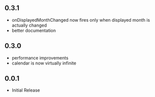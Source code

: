 ## 0.3.1

* onDisplayedMonthChanged now fires only when displayed month is actually changed
* better documentation

## 0.3.0

* performance improvements
* calendar is now virtually infinite

## 0.0.1

* Initial Release
